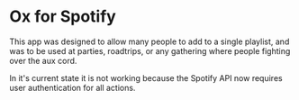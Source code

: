 # Ox for Spotify
This app was designed to allow many people to add to a single playlist,
and was to be used at parties, roadtrips, or any gathering where people
fighting over the aux cord.

In it's current state it is not working because the Spotify API now
requires user authentication for all actions.
